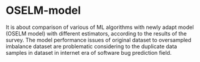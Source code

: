# OSELM-model
It is about comparison of various of ML algorithms with newly adapt 
model (OSELM model) with different estimators, according to the results of the 
survey. The model performance issues of original dataset to oversampled 
imbalance dataset are problematic considering to the duplicate data samples in 
dataset in internet era of software bug prediction field. 
